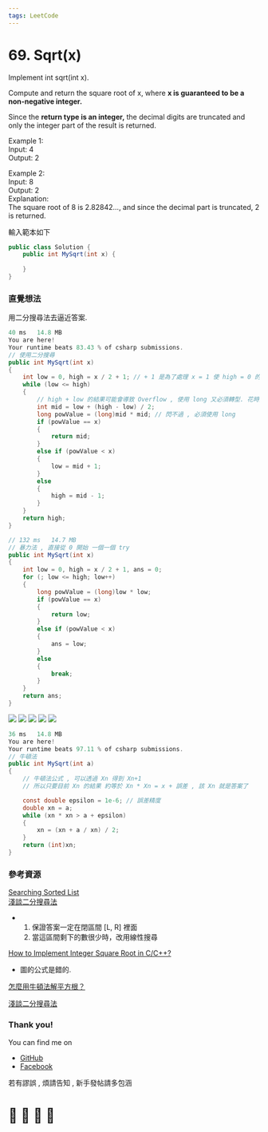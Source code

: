 ```yaml
---
tags: LeetCode
---
```


# 69. Sqrt(x)

Implement int sqrt(int x).

Compute and return the square root of x, where **x is guaranteed to be a non-negative integer.**

Since the **return type is an integer,** the decimal digits are truncated and only the integer part of the result is returned.

Example 1:    
Input: 4    
Output: 2    

Example 2:    
Input: 8    
Output: 2    
Explanation:     
The square root of 8 is 2.82842..., and since the decimal part is truncated, 2 is returned.

輸入範本如下
```C#
public class Solution {
    public int MySqrt(int x) {
        
    }
}
```

### 直覺想法
用二分搜尋法去逼近答案.


```C#
40 ms	14.8 MB
You are here!
Your runtime beats 83.43 % of csharp submissions.
// 使用二分搜尋
public int MySqrt(int x)
{
    int low = 0, high = x / 2 + 1; // + 1 是為了處理 x = 1 使 high = 0 的 case
    while (low <= high)
    {
        // high + low 的結果可能會導致 Overflow , 使用 long 又必須轉型. 花時間
        int mid = low + (high - low) / 2; 
        long powValue = (long)mid * mid; // 閃不過 , 必須使用 long
        if (powValue == x)
        {
            return mid;
        }
        else if (powValue < x)
        {
            low = mid + 1;
        }
        else
        {
            high = mid - 1;
        }
    }
    return high;
}
```
```C#
// 132 ms	14.7 MB
// 暴力法 , 直接從 0 開始 一個一個 try
public int MySqrt(int x)
{
    int low = 0, high = x / 2 + 1, ans = 0;
    for (; low <= high; low++)
    {
        long powValue = (long)low * low;
        if (powValue == x)
        {
            return low;
        }
        else if (powValue < x)
        {
            ans = low;
        }
        else
        {
            break;
        }
    }
    return ans;
}
```

![](https://i.imgur.com/ozGBmZL.png)
![](https://i.imgur.com/Z4vekYB.png)
![](https://i.imgur.com/cI8tCnY.png)
![](https://i.imgur.com/R6dy30S.png)
![](https://i.imgur.com/jKHrvEb.png)

```C#
36 ms	14.8 MB
You are here!
Your runtime beats 97.11 % of csharp submissions.
// 牛頓法
public int MySqrt(int a)
{
    // 牛頓法公式 , 可以透過 Xn 得到 Xn+1
    // 所以只要目前 Xn 的結果 約等於 Xn * Xn = x + 誤差 , 該 Xn 就是答案了

    const double epsilon = 1e-6; // 誤差精度
    double xn = a;
    while (xn * xn > a + epsilon)
    {
        xn = (xn + a / xn) / 2;
    }
    return (int)xn;
}
```



### 參考資源
[Searching Sorted List](https://www.cs.usfca.edu/~galles/visualization/Search.html)    
[淺談二分搜尋法](https://blog.techbridge.cc/2016/09/24/binary-search-introduction/)
- 1. 保證答案一定在閉區間 [L, R] 裡面
  2. 當這區間剩下的數很少時，改用線性搜尋

[How to Implement Integer Square Root in C/C++?](https://helloacm.com/coding-exercise-implement-integer-square-root-c-online-judge/) 
- 圖的公式是錯的.
    
[怎麼用牛頓法解平方根？](https://www.itread01.com/content/1544934182.html)

[淺談二分搜尋法](https://blog.techbridge.cc/2016/09/24/binary-search-introduction/)






### Thank you! 

You can find me on

- [GitHub](https://github.com/s0920832252)
- [Facebook](https://www.facebook.com/fourtune.chen)

若有謬誤 , 煩請告知 , 新手發帖請多包涵

# :100: :muscle: :tada: :sheep: 
